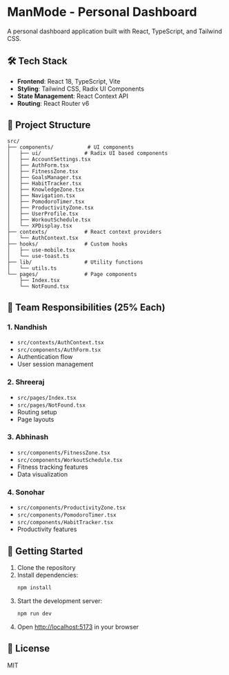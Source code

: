 # ManMode - Personal Dashboard

A personal dashboard application built with React, TypeScript, and Tailwind CSS.

## 🛠️ Tech Stack

- **Frontend**: React 18, TypeScript, Vite
- **Styling**: Tailwind CSS, Radix UI Components
- **State Management**: React Context API
- **Routing**: React Router v6

## 📁 Project Structure

```
src/
├── components/           # UI components
│   ├── ui/              # Radix UI based components
│   ├── AccountSettings.tsx
│   ├── AuthForm.tsx
│   ├── FitnessZone.tsx
│   ├── GoalsManager.tsx
│   ├── HabitTracker.tsx
│   ├── KnowledgeZone.tsx
│   ├── Navigation.tsx
│   ├── PomodoroTimer.tsx
│   ├── ProductivityZone.tsx
│   ├── UserProfile.tsx
│   ├── WorkoutSchedule.tsx
│   └── XPDisplay.tsx
├── contexts/            # React context providers
│   └── AuthContext.tsx
├── hooks/               # Custom hooks
│   ├── use-mobile.tsx
│   └── use-toast.ts
├── lib/                 # Utility functions
│   └── utils.ts
└── pages/               # Page components
    ├── Index.tsx
    └── NotFound.tsx
```

## 👥 Team Responsibilities (25% Each)

### 1. Nandhish
- `src/contexts/AuthContext.tsx`
- `src/components/AuthForm.tsx`
- Authentication flow
- User session management

### 2. Shreeraj
- `src/pages/Index.tsx`
- `src/pages/NotFound.tsx`
- Routing setup
- Page layouts

### 3. Abhinash
- `src/components/FitnessZone.tsx`
- `src/components/WorkoutSchedule.tsx`
- Fitness tracking features
- Data visualization

### 4. Sonohar
- `src/components/ProductivityZone.tsx`
- `src/components/PomodoroTimer.tsx`
- `src/components/HabitTracker.tsx`
- Productivity features

## 🚀 Getting Started

1. Clone the repository
2. Install dependencies:
   ```bash
   npm install
   ```
3. Start the development server:
   ```bash
   npm run dev
   ```
4. Open [http://localhost:5173](http://localhost:5173) in your browser

## 📝 License

MIT

